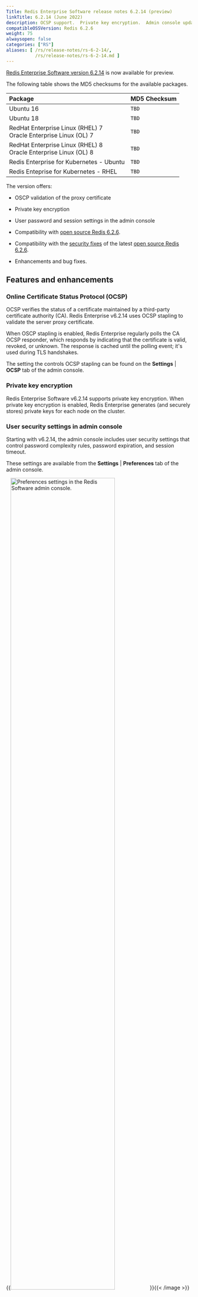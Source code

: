 ```yaml
---
Title: Redis Enterprise Software release notes 6.2.14 (preview)
linkTitle: 6.2.14 (June 2022)
description: OCSP support.  Private key encryption.  Admin console updates.
compatibleOSSVersion: Redis 6.2.6
weight: 75
alwaysopen: false
categories: ["RS"]
aliases: [ /rs/release-notes/rs-6-2-14/,
           /rs/release-notes/rs-6-2-14.md ]
---
```


[Redis Enterprise Software version 6.2.14](https://redislabs.com/redis-enterprise-software/download-center/software/) is now available for preview.

The following table shows the MD5 checksums for the available packages.

|Package| MD5 Checksum |
|:------|:-------------|
| Ubuntu 16 | `TBD` |
| Ubuntu 18 | `TBD` |
| RedHat Enterprise Linux (RHEL) 7<br/>Oracle Enterprise Linux (OL) 7 | `TBD` |
| RedHat Enterprise Linux (RHEL) 8<br/>Oracle Enterprise Linux (OL) 8 | `TBD` |
| Redis Enterprise for Kubernetes - Ubuntu | `TBD` |
| Redis Enteprise for Kubernetes - RHEL   | `TBD` |

The version offers:

- OSCP validation of the proxy certificate

- Private key encryption

- User password and session settings in the admin console

- Compatibility with [open source Redis 6.2.6](https://raw.githubusercontent.com/redis/redis/6.2.6/00-RELEASENOTES).

- Compatibility with the [security fixes](https://github.com/redis/redis/releases/tag/6.2.6) of the latest [open source Redis 6.2.6](https://github.com/redis/redis/releases/tag/6.2.6).

- Enhancements and bug fixes.


## Features and enhancements

### Online Certificate Status Protocol (OCSP) 

OCSP verifies the status of a certificate maintained by a third-party certificate authority (CA).  Redis Enterprise v6.2.14 uses OCSP stapling to validate the server proxy certificate.  
    
When OSCP stapling is enabled, Redis Enterprise regularly polls the CA OCSP responder, which responds by indicating that the certificate is valid, revoked, or unknown.  The response is cached until the polling event; it's used during TLS handshakes.   
    
The setting the controls OCSP stapling can be found on the **Settings** | **OCSP** tab of the admin console.

### Private key encryption

Redis Enterprise Software v6.2.14 supports private key encryption.  When private key encryption is enabled, Redis Enterprise generates (and securely stores) private keys for each node on the cluster.

### User security settings in admin console

Starting with v6.2.14, the admin console includes user security settings that control password complexity rules, password expiration, and session timeout.  

These settings are available from the **Settings** | **Preferences** tab of the admin console.

{{<image filename="images/rs/cluster-settings-preferences.png" alt="Preferences settings in the Redis Software admin console." width="75%">}}{{< /image >}}

## Version changes 

### Prerequisites and notes 

-  You can [upgrade to v6.2.14](https://docs.redis.com/latest/rs/installing-upgrading/upgrading/) from Redis Enterprise Software v6.2 and later. 

- The database upgrade process is controlled by the `redis_upgrade_policy` policy setting.  To learn more, see the [Database upgrade default changes](https://docs.redis.com/latest/rs/release-notes/rs-6-2-4-august-2021/#database-upgrade-default-changes) section of the [v6.2.4 release notes](https://docs.redis.com/latest/rs/release-notes/rs-6-2-4-august-2021/). 

- Upgrades from versions earlier than v6.2 are not supported.

- If you are using Active-Active or Active-Passive (ReplicaOf) databases and experience synchronization issues as a result of the upgrade, see RS67434 details in [Resolved issues](#resolved-issues) for help resolving the problem.

### Product lifecycle updates 

Redis Enterprise Software v6.0.x will reach end of life (EOF) on May 31, 2022.

To learn more, see the Redis Enterprise Software [product lifecycle](https://docs.redis.com/latest/rs/administering/product-lifecycle/), which details the release number and the end-of-life schedule for Redis Enterprise Software.

For Redis modules information and lifecycle, see [Module lifecycle](https://docs.redis.com/latest/modules/modules-lifecycle/).

## Redis modules 

Redis Enterprise Software v6.2.10 includes the following Redis modules:

- [RediSearch v2.2.9](https://docs.redis.com/latest/modules/redisearch/release-notes/)
- [RedisJSON v2.0.7](https://docs.redis.com/latest/modules/redisjson/release-notes/)
- [RedisBloom v2.2.12](https://docs.redis.com/latest/modules/redisbloom/release-notes/)
- [RedisGraph v2.8.9](https://docs.redis.com/latest/modules/redisgraph/release-notes/)
- [RedisTimeSeries v1.6.9](https://docs.redis.com/latest/modules/redistimeseries/release-notes/)

For help upgrading a module, see [Add a module to a cluster](https://docs.redis.com/latest/modules/add-module-to-cluster/#upgrading-the-module-for-the-database). 

## Additional enhancements

- RS55248 - Added support for the MODULE LIST command on Active-Active databases
- RS64316 - Enhanced validity checks of the input parameters of the CRDB-CLI tool

## Resolved issues 

- RS38320 A failed task leaves the nodes list outdated in the UI
- RS69256 Change pre-bootstrap default TLS versions to 1.2
- RS67133 Fixed replication for command RESTOREMODAUX 
- RS66468 Fixed “Test regex keys” in the UI
- RS58156 Fixed the installation to abort and alert when encountering issues in NTP
- RS67935 Fixed releasing 30MB of memory when deleting an Active-Active database
- RS64276 Fixed high memory consumption of the DMC output buffers when running CLIENT LIST
- RS54131 Fixed returning +OK reply from the QUIT command on a TLS enabled database
- RS58156 Fixed the installation to abort and alert when encountering issues in NTP
- RS67935 Fixed releasing 30MB of memory when deleting an Active-Active database
- RS64276 Fixed high memory consumption of the DMC output buffers when running CLIENT LIST
- RS54131 Fixed returning +OK reply from the QUIT command on a TLS enabled database

## Security

### Open source Redis security compatibility

As part of Redis commitment to security, Redis Enterprise Software implements the latest [security fixes](https://github.com/redis/redis/releases) available with open source Redis. 

The following [Open Source Redis](https://github.com/redis/redis) [CVEs](https://github.com/redis/redis/security/advisories) do not affect Redis Enterprise:

- [CVE-2021-32625](https://cve.mitre.org/cgi-bin/cvename.cgi?name=CVE-2021-32625) - Redis Enterprise is not impacted by the CVE that was found and fixed in open source Redis since Redis Enterprise does not implement LCS. Additional information about the open source Redis fix is on [the Redis GitHub page](https://github.com/redis/redis/releases) (Redis 6.2.4, Redis 6.0.14)

- [CVE-2021-32672](https://cve.mitre.org/cgi-bin/cvename.cgi?name=CVE-2021-32672) - Redis Enterprise is not impacted by the CVE that was found and fixed in open source Redis because the LUA debugger is unsupported in Redis Enterprise. Additional information about the open source Redis fix is on [the Redis GitHub page](https://github.com/redis/redis/releases) (Redis 6.2.6, Redis 6.0.16)

- [CVE-2021-32675](https://cve.mitre.org/cgi-bin/cvename.cgi?name=CVE-2021-32675) - Redis Enterprise is not impacted by the CVE that was found and fixed in open source Redis because the proxy in Redis Enterprise does not forward unauthenticated requests. Additional information about the open source Redis fix is on [the Redis GitHub page](https://github.com/redis/redis/releases) (Redis 6.2.6, Redis 6.0.16)

- [CVE-2021-32762](https://cve.mitre.org/cgi-bin/cvename.cgi?name=CVE-2021-32762) - Redis Enterprise is not impacted by the CVE that was found and fixed in open source Redis because the memory allocator used in Redis Enterprise is not vulnerable. Additional information about the open source Redis fix is on [the Redis GitHub page](https://github.com/redis/redis/releases) (Redis 6.2.6, Redis 6.0.16)

- [CVE-2021-41099](https://cve.mitre.org/cgi-bin/cvename.cgi?name=CVE-2021-41099) - Redis Enterprise is not impacted by the CVE that was found and fixed in open source Redis because the proto-max-bulk-len CONFIG is blocked in Redis Enterprise. Additional information about the open source Redis fix is on [the Redis GitHub page](https://github.com/redis/redis/releases) (Redis 6.2.6, Redis 6.0.16) security fixes for [recent CVEs](https://github.com/redis/redis/security/advisories). 

Redis Enterprise has already included the fixes for the relevant CVEs. 

Some CVEs announced for open source Redis do not affect Redis Enterprise due to different and additional functionality available in Redis Enterprise that is not available in open source Redis.

